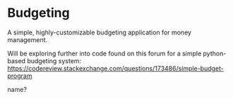 # Budgeting
A simple, highly-customizable budgeting application for money management.

Will be exploring further into code found on this forum for a simple python-based budgeting system:
https://codereview.stackexchange.com/questions/173486/simple-budget-program

name?
